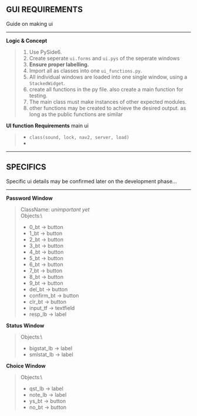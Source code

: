 ## GUI REQUIREMENTS

Guide on making ui

---

**Logic & Concept**
> 1. Use PySide6.
> 2. Create seperate `ui.forms` and `ui.pys` of the seperate windows
> 3. __Ensure proper labelling.__
> 3. Import all as classes into one `ui_functions.py`.
> 3. All individual windows are loaded into one single window, using a `StackedWidget`.
> 4. create all functions in the py file. also create a main function for testing.
> 5. The main class must make instances of other expected modules.
> 6. other functions may be created to achieve the desired output. as long as the public functions are similar

**UI function Requirements**
main ui
> - `class(sound, lock, nav2, server, load)`
> - 
>
---

## SPECIFICS

Specific ui details may be confirmed later on the development phase...

---

**Password Window**
> ClassName: _unimportant yet_\
> Objects:\
> - 0_bt        -> button
> - 1_bt        -> button
> - 2_bt        -> button
> - 3_bt        -> button
> - 4_bt        -> button
> - 5_bt        -> button
> - 6_bt        -> button
> - 7_bt        -> button
> - 8_bt        -> button
> - 9_bt        -> button
> - del_bt      -> button
> - confirm_bt  -> button
> - clr_bt      -> button
> - input_tf    -> textfield
> - resp_lb     -> label

**Status Window**
> Objects:\
> - bigstat_lb  -> label
> - smlstat_lb  -> label

**Choice Window**
> Objects:\
> - qst_lb      -> label
> - note_lb     -> label
> - ys_bt       -> button
> - no_bt       -> button